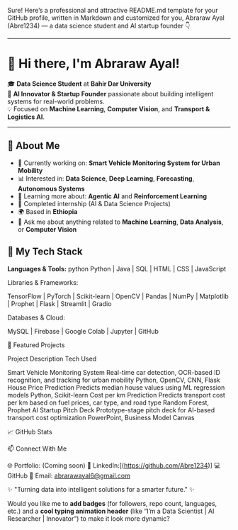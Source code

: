 Sure! Here’s a professional and attractive README.md template for your GitHub profile, written in Markdown and customized for you, Abraraw Ayal (Abre1234) — a data science student and AI startup founder 👇


---

# 👋 Hi there, I'm Abraraw Ayal!

🎓 **Data Science Student** at **Bahir Dar University**  
🚀 **AI Innovator & Startup Founder** passionate about building intelligent systems for real-world problems.  
💡 Focused on **Machine Learning**, **Computer Vision**, and **Transport & Logistics AI**.  

---

## 🌟 About Me

- 🎯 Currently working on: **Smart Vehicle Monitoring System for Urban Mobility**
- 📊 Interested in: **Data Science**, **Deep Learning**, **Forecasting**, **Autonomous Systems**
- 🧠 Learning more about: **Agentic AI** and **Reinforcement Learning**
- 💼 Completed internship  (AI & Data Science Projects)
- 🌍 Based in **Ethiopia**
- 💬 Ask me about anything related to **Machine Learning**, **Data Analysis**, or **Computer Vision**


## 🧩 My Tech Stack

**Languages & Tools:**
python
Python | Java | SQL | HTML | CSS | JavaScript

Libraries & Frameworks:

TensorFlow | PyTorch | Scikit-learn | OpenCV | Pandas | NumPy | Matplotlib | Prophet | Flask | Streamlit | Gradio

Databases & Cloud:

MySQL | Firebase | Google Colab | Jupyter | GitHub


🚀 Featured Projects

Project	Description	Tech Used

Smart Vehicle Monitoring System	Real-time car detection, OCR-based ID recognition, and tracking for urban mobility	Python, OpenCV, CNN, Flask
House Price Prediction	Predicts median house values using ML regression models	Python, Scikit-learn
Cost per km Prediction	Predicts transport cost per km based on fuel prices, car type, and road type	Random Forest, Prophet
AI Startup Pitch Deck	Prototype-stage pitch deck for AI-based transport cost optimization	PowerPoint, Business Model Canvas





📈 GitHub Stats








📫 Connect With Me

🌐 Portfolio: (Coming soon)
💼 LinkedIn:[(https://github.com/Abre1234)]
💻 GitHub
📧 Email: abrarawayal6@gmail.com




✨ "Turning data into intelligent solutions for a smarter future." ✨



Would you like me to **add badges** (for followers, repo count, languages, etc.) and a **cool typing animation header** (like “I’m a Data Scientist | AI Researcher | Innovator”) to make it look more dynamic?
